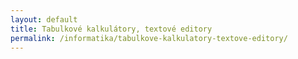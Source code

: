 ```yaml
---
layout: default
title: Tabulkové kalkulátory, textové editory
permalink: /informatika/tabulkove-kalkulatory-textove-editory/
---
```

